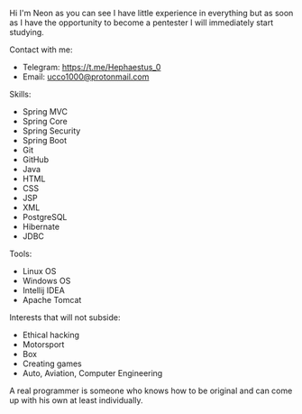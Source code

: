 Hi I'm Neon as you can see 
I have little experience in everything but
as soon as I have the opportunity to become
a pentester I will immediately start studying.

Contact with me:
- Telegram: https://t.me/Hephaestus_0
- Email: ucco1000@protonmail.com

Skills:
- Spring MVC
- Spring Core
- Spring Security
- Spring Boot
- Git
- GitHub
- Java
- HTML
- CSS
- JSP
- XML
- PostgreSQL
- Hibernate
- JDBC

Tools:
- Linux OS
- Windows OS
- Intellij IDEA
- Apache Tomcat

Interests that will not subside:
- Ethical hacking
- Motorsport
- Box
- Creating games
- Auto, Aviation, Computer Engineering

A real programmer is someone who 
knows how to be original and 
can come up with his own at 
least individually.
